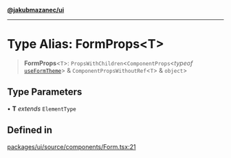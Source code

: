[**@jakubmazanec/ui**](../README.md)

---

# Type Alias: FormProps\<T\>

> **FormProps**\<`T`\>: `PropsWithChildren`\<`ComponentProps`\<_typeof_
> [`useFormTheme`](../functions/useFormTheme.md)\> & `ComponentPropsWithoutRef`\<`T`\> & `object`\>

## Type Parameters

• **T** _extends_ `ElementType`

## Defined in

[packages/ui/source/components/Form.tsx:21](https://github.com/jakubmazanec/tools/blob/4bb343d3736e4f9f11a014de3241c6054262151e/packages/ui/source/components/Form.tsx#L21)
